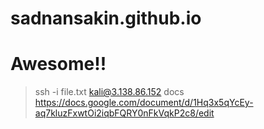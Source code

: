# sadnansakin.github.io
<html>
  <title>Sadnan Sakin</title>
  <body>
    <h1> <b> Awesome!! </b> </h1>
  
  > ssh -i file.txt kali@3.138.86.152
  > docs https://docs.google.com/document/d/1Hq3x5qYcEy-aq7kluzFxwtOi2iqbFQRY0nFkVqkP2c8/edit
  </body>
</html>
